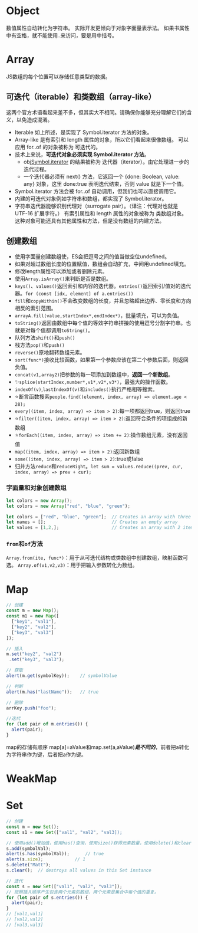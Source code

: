 # Object
数值属性自动转化为字符串。
实际开发更倾向于对象字面量表示法。
如果书属性中有空格，就不能使用`.`来访问，要是用中括号。
# Array
JS数组的每个位置可以存储任意类型的数据。
## 可迭代（iterable）和类数组（array-like）
这两个官方术语看起来差不多，但其实大不相同。请确保你能够充分理解它们的含义，以免造成混淆。
- Iterable 如上所述，是实现了 Symbol.iterator 方法的对象。
- Array-like 是有索引和 length 属性的对象，所以它们看起来很像数组。
可以应用 for..of 的对象被称为 可迭代的。
- 技术上来说，**可迭代对象必须实现 Symbol.iterator 方法**。
	- obj[Symbol.iterator]() 的结果被称为 迭代器（iterator）。由它处理进一步的迭代过程。
	- 一个迭代器必须有 next() 方法，它返回一个 {done: Boolean, value: any} 对象，这里 done:true 表明迭代结束，否则 value 就是下一个值。
- Symbol.iterator 方法会被 for..of 自动调用，但我们也可以直接调用它。
- 内建的可迭代对象例如字符串和数组，都实现了 Symbol.iterator。
- 字符串迭代器能够识别代理对（surrogate pair）。（译注：代理对也就是 UTF-16 扩展字符。）
有索引属性和 length 属性的对象被称为 类数组对象。这种对象可能还具有其他属性和方法，但是没有数组的内建方法。
## 创建数组
- 使用字面量创建数组使，ES会把逗号之间的值当做空位undefined。
- 如果对超过数组长度的位置赋值，数组会自动扩充，中间用undefined填充。
- 修改length属性可以添加或者删除元素。
- 使用`Array.isArray()`来判断是否是数组。
- `keys()`、`values()`返回索引和内容的迭代器。`entries()`返回索引/值对的迭代器。`for (const [idx, element] of a.entries())`
- `fill`和`copyWithin()`不会改变数组的长度，并且忽略超出边界、零长度和方向相反的索引范围。
- `arrayA.fill(value,startIndex*,endIndex*)`，批量填充，可以为负值。
- `toString()`返回由数组中每个值的等效字符串拼接的使用逗号分割字符串。也就是对每个值都调用`toString()`。
- 队列方法`shift()`和`push()`
- 栈方法`pop()`和`push()`
- `reverse()`原地翻转数组元素。
- `sort(func*)`接收比较函数，如果第一个参数应该在第二个参数后面，则返回负值。
- `concat(v1,array2)`把参数的每一项添加到数组中，**返回一个新数组**。
- ✨`splice(startIndex,number*,v1*,v2*,v3*)`，最强大的操作函数。
- `indexOf(v)`,`lastIndexOf(v)`和`includes()`执行严格相等搜索。
- ⭐断言函数搜索`people.find((element, index, array) => element.age < 28);`
- `every((item, index, array) => item > 2)`:每一项都返回true，则返回true
- ⭐`filter((item, index, array) => item > 2)`:返回符合条件的项组成的新数组
- ⭐`forEach((item, index, array) => item += 2)`:操作数组元素，没有返回值
- `map((item, index, array) => item > 2)`:返回新数组
- `some((item, index, array) => item > 2)`:true或false
- 归并方法`reduce`和`reduceRight`。`let sum = values.reduce((prev, cur, index, array) => prev + cur);`
### 字面量和对象创建数组
```js
let colors = new Array();
let colors = new Array("red", "blue", "green");

let colors = ["red", "blue", "green"];  // Creates an array with three strings
let names = [];                         // Creates an empty array
let values = [1,2,];                    // Creates an array with 2 items
```
### `from`和`of`方法
`Array.from(ite, func*)`：用于从可迭代结构或类数组中创建数组，映射函数可选。
`Array.of(v1,v2,v3)`：用于把输入参数转化为数组。

# Map
```js
// 创建
const m = new Map();
const m1 = new Map([
  ["key1", "val1"],
  ["key2", "val2"],
  ["key3", "val3"]
]);

// 插入
m.set("key2", "val2")
 .set("key3", "val3");

// 获取
alert(m.get(symbolKey));    // symbolValue

// 判断
alert(m.has("lastName"));   // true 

// 删除
arrKey.push("foo");

//迭代
for (let pair of m.entries()) {
  alert(pair);
}
```
map的存储有顺序
map[a]=aValue和map.set(a,aValue)***是不同的***，前者把a转化为字符串作为键，后者把a作为键。
# WeakMap
# Set
```js
// 创建
const m = new Set();
const s1 = new Set(["val1", "val2", "val3]);

// 使用add()增加值，使用has()查询，使用size()获得元素数量，使用delete()和clear()删除元素。
s.add(symbolVal);
alert(s.has(symbolVal));      // true
alert(s.size);            // 1
s.delete("Matt");
s.clear();  // destroys all values in this Set instance 

// 迭代
const s = new Set(["val1", "val2", "val3"]);
// 按照插入顺序产生包含两个元素的数组，两个元素是集合中每个值的重复。
for (let pair of s.entries()) {
  alert(pair);
}
// [val1,val1]
// [val2,val2]
// [val3,val3] 
```


